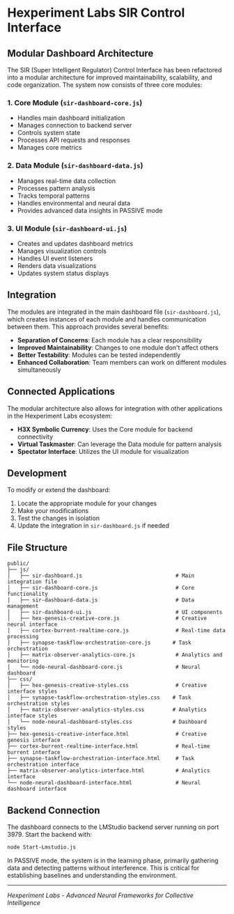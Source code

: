 # Hexperiment Labs SIR Control Interface

## Modular Dashboard Architecture

The SIR (Super Intelligent Regulator) Control Interface has been refactored into a modular
architecture for improved maintainability, scalability, and code organization. The system now
consists of three core modules:

### 1. Core Module (`sir-dashboard-core.js`)

- Handles main dashboard initialization
- Manages connection to backend server
- Controls system state
- Processes API requests and responses
- Manages core metrics

### 2. Data Module (`sir-dashboard-data.js`)

- Manages real-time data collection
- Processes pattern analysis
- Tracks temporal patterns
- Handles environmental and neural data
- Provides advanced data insights in PASSIVE mode

### 3. UI Module (`sir-dashboard-ui.js`)

- Creates and updates dashboard metrics
- Manages visualization controls
- Handles UI event listeners
- Renders data visualizations
- Updates system status displays

## Integration

The modules are integrated in the main dashboard file (`sir-dashboard.js`), which creates instances
of each module and handles communication between them. This approach provides several benefits:

- **Separation of Concerns**: Each module has a clear responsibility
- **Improved Maintainability**: Changes to one module don't affect others
- **Better Testability**: Modules can be tested independently
- **Enhanced Collaboration**: Team members can work on different modules simultaneously

## Connected Applications

The modular architecture also allows for integration with other applications in the Hexperiment Labs
ecosystem:

- **H3X Symbolic Currency**: Uses the Core module for backend connectivity
- **Virtual Taskmaster**: Can leverage the Data module for pattern analysis
- **Spectator Interface**: Utilizes the UI module for visualization

## Development

To modify or extend the dashboard:

1. Locate the appropriate module for your changes
2. Make your modifications
3. Test the changes in isolation
4. Update the integration in `sir-dashboard.js` if needed

## File Structure

```
public/
├── js/
│   ├── sir-dashboard.js                              # Main integration file
│   ├── sir-dashboard-core.js                         # Core functionality
│   ├── sir-dashboard-data.js                         # Data management
│   ├── sir-dashboard-ui.js                           # UI components
│   ├── hex-genesis-creative-core.js                  # Creative neural interface
│   ├── cortex-burrent-realtime-core.js               # Real-time data processing
│   ├── synapse-taskflow-orchestration-core.js       # Task orchestration
│   ├── matrix-observer-analytics-core.js             # Analytics and monitoring
│   └── node-neural-dashboard-core.js                 # Neural dashboard
├── css/
│   ├── hex-genesis-creative-styles.css               # Creative interface styles
│   ├── synapse-taskflow-orchestration-styles.css    # Task orchestration styles
│   ├── matrix-observer-analytics-styles.css         # Analytics interface styles
│   └── node-neural-dashboard-styles.css             # Dashboard styles
├── hex-genesis-creative-interface.html               # Creative genesis interface
├── cortex-burrent-realtime-interface.html            # Real-time burrent interface
├── synapse-taskflow-orchestration-interface.html     # Task orchestration interface
├── matrix-observer-analytics-interface.html          # Analytics interface
└── node-neural-dashboard-interface.html              # Neural dashboard interface
```

## Backend Connection

The dashboard connects to the LMStudio backend server running on port 3979. Start the backend with:

```bash
node Start-Lmstudio.js
```

In PASSIVE mode, the system is in the learning phase, primarily gathering data and detecting
patterns without interference. This is critical for establishing baselines and understanding the
environment.

---

_Hexperiment Labs - Advanced Neural Frameworks for Collective Intelligence_
